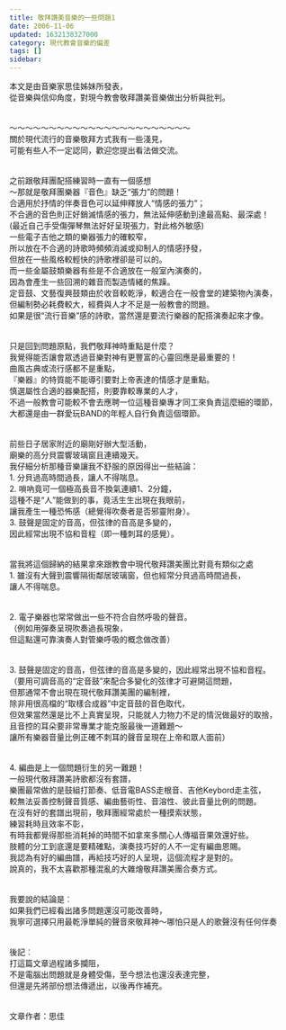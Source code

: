 ```yaml
---
title: 敬拜讚美音樂的一些問題1
date: 2006-11-06
updated: 1632138327000
category: 現代教會音樂的偏差
tags: []
sidebar: 
---
```


<div>本文是由音樂家思佳姊妹所發表，</div>
<div>從音樂與信仰角度，對現今教會敬拜讚美音樂做出分析與批判。</div>
<div> </div>
<div> </div>
<div>～～～～～～～～～～～～～～～～～～～～～～～</div>
<div>關於現代流行的音樂敬拜方式我有一些淺見，</div>
<div>可能有些人不一定認同，歡迎您提出看法做交流。</div>
<div> </div>
<div> </div>
<div>之前跟敬拜團配搭練習時一直有一個感想</div>
<div>～那就是敬拜團樂器『音色』缺乏“張力”的問題！</div>
<div>合適用於抒情的伴奏音色可以延伸釋放人“情感的張力”；</div>
<div>不合適的音色則正好銷滅情感的張力，無法延伸感動到達最高點、最深處！</div>
<div>(最近自己手受傷彈琴無法好好呈現張力，對此格外敏感)</div>
<div>一些電子吉他之類的樂器張力的確較窄，</div>
<div>所以放在不合適的詩歌時頻頻消滅或抑制人的情感抒發，</div>
<div>但放在一些風格較輕快的詩歌裡卻是可以的。</div>
<div>而一些金屬鼓類樂器有些是不合適放在一般室內演奏的，</div>
<div>因為會產生一些回溯的雜音而製造情緒的焦躁。</div>
<div>定音鼓、文藝復興鼓類由於收音較乾淨，較適合在一般會堂的建築物內演奏，</div>
<div>但編制勢必耗費較大，經費與人才不足是一般教會的問題。</div>
<div>如果是很“流行音樂”感的詩歌，當然還是要流行樂器的配搭演奏起來才像。</div>
<div> </div>
<div> </div>
<div>只是回到問題原點，我們敬拜神時重點是什麼？</div>
<div>我覺得能否讓會眾透過音樂對神有更豐富的心靈回應是最重要的！</div>
<div>曲風古典或流行感都不是重點，</div>
<div>『樂器』的特質能不能導引要對上帝表達的情感才是重點。</div>
<div>慎選屬性合適的器樂配搭，則要靠較專業的人才，</div>
<div>不過一般教會可能較不會去應聘一位這種音樂專才同工來負責這麼細的環節，</div>
<div>大都還是由一群愛玩BAND的年輕人自行負責這個環節。</div>
<div> </div>
<div> </div>
<div>前些日子居家附近的廟剛好辦大型活動，</div>
<div>廟樂的高分貝震響玻璃窗且連續幾天。</div>
<div>我仔細分析那種音樂讓我不舒服的原因得出一些結論：</div>
<div>1. 分貝過高時間過長，讓人不得喘息。</div>
<div>2. 嗩吶竟可一個極高長音不換氣連續1、2分鐘，</div>
<div>這種不是“人”能做到的事，竟活生生出現在我眼前，</div>
<div>讓我產生一種恐怖感（總覺得吹奏者是否邪靈附身）。</div>
<div>3. 鼓聲是固定的音高，但弦律的音高是多變的，</div>
<div>因此經常出現不協和音程（即一種刺耳的感覺）。</div>
<div> </div>
<div> </div>
<div>當我將這個歸納的結果拿來跟教會中現代敬拜讚美團比對竟有類似之處</div>
<div>1.<span style="white-space:pre"> </span>雖沒有大聲到震響隔街鄰居玻璃窗，但也經常分貝過高時間過長，</div>
<div>讓人不得喘息。</div>
<div> </div>
<div> </div>
<div>2.<span style="white-space:pre"> </span>電子樂器也常常做出一些不符合自然呼吸的聲音。</div>
<div>（例如用彈奏呈現吹奏過長現象，</div>
<div>但這點還可靠演奏人對管樂呼吸的概念做改善）</div>
<div> </div>
<div> </div>
<div>3. 鼓聲是固定的音高，但弦律的音高是多變的，因此經常出現不協和音程。</div>
<div>（要用可調音高的“定音鼓”來配合多變化的弦律才可避開這問題，</div>
<div>但那通常不會出現在現代敬拜讚美團的編制裡，</div>
<div>除非用很高檔的“取樣合成器”中定音鼓的音色取代，</div>
<div>但效果當然還是比不上真實呈現，只能就人力物力不足的情況做最好的取捨，</div>
<div>且音控的耳朵要非常專業才能克服最後一道難題～</div>
<div>讓所有樂器音量比例正確不刺耳的聲音呈現在上帝和眾人面前）</div>
<div> </div>
<div> </div>
<div>4. 編曲是上一個問題衍生的另一難題！</div>
<div>一般現代敬拜讚美詩歌都沒有套譜，</div>
<div>樂團最常做的是鼓組打節奏、低音電BASS走根音、吉他Keybord走主弦，</div>
<div>較無法妥善控制聲音質感、編曲藝術性、音溶性、彼此音量比例的問題。</div>
<div>在沒有好的套譜出現前，敬拜團經常處於一種摸索狀態，</div>
<div>練習耗時且效率不彰，</div>
<div>有時我都覺得那些消耗掉的時間不如拿來多關心人傳福音果效還好些。</div>
<div>肢體的分工到底還是要精確點，演奏技巧好的人不一定有編曲恩賜。</div>
<div>我認為有好的編曲譜，再給技巧好的人呈現，這個流程才是對的。</div>
<div>說真的，我不太喜歡那種混亂的大雜燴敬拜讚美團合奏方式。</div>
<div> </div>
<div> </div>
<div>我要說的結論是︰</div>
<div>如果我們已經看出諸多問題還沒可能改善時，</div>
<div>我寧可選擇只用最乾淨單純的聲音來敬拜神～哪怕只是人的歌聲沒有任何伴奏</div>
<div> </div>
<div> </div>
<div>後記︰</div>
<div>打這篇文章過程諸多攔阻，</div>
<div>不是電腦出問題就是身體受傷，至今想法也還沒表達完整，</div>
<div>但還是先將部份想法傳遞出，以後再作補充。</div>
<div> </div>
<div> </div>
<div>文章作者：思佳</div>
<div> </div>
